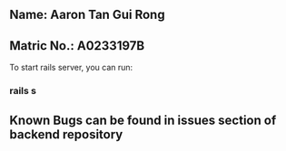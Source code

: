 ## Name: Aaron Tan Gui Rong
## Matric No.: A0233197B

To start rails server, you can run:

### rails s

## Known Bugs can be found in issues section of backend repository
